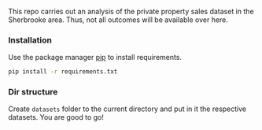 This repo carries out an analysis of the private property sales dataset in the Sherbrooke area. Thus, not all outcomes will be available over here.

### Installation
Use the package manager [pip](https://pip.pypa.io/en/stable/) to install requirements.
```bash
pip install -r requirements.txt
```

### Dir structure
Create `datasets` folder to the current directory and put in it the respective datasets. 
You are good to go!
